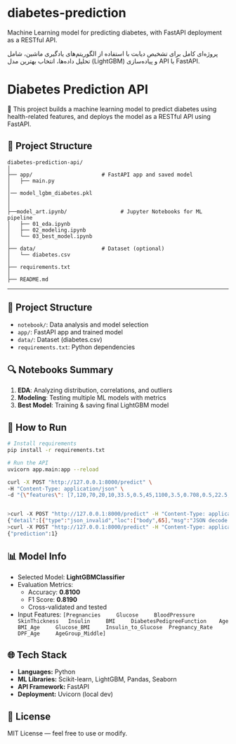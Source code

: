 # diabetes-prediction
Machine Learning model for predicting diabetes, with FastAPI deployment as a RESTful API.

پروژه‌ای کامل برای تشخیص دیابت با استفاده از الگوریتم‌های یادگیری ماشین، شامل تحلیل داده‌ها، انتخاب بهترین مدل (LightGBM) و پیاده‌سازی API با FastAPI.

# Diabetes Prediction API

🎯 This project builds a machine learning model to predict diabetes using health-related features, and deploys the model as a RESTful API using FastAPI.


## 📁 Project Structure

```
diabetes-prediction-api/
│
├── app/                      # FastAPI app and saved model
│   ├── main.py
│   
│── model_lgbm_diabetes.pkl
│
│ 
├──model_art.ipynb/                 # Jupyter Notebooks for ML pipeline
│   ├── 01_eda.ipynb
│   ├── 02_modeling.ipynb
│   └── 03_best_model.ipynb
│
├── data/                     # Dataset (optional)
│   └── diabetes.csv
│
├── requirements.txt
│ 
├── README.md

```

---


## 📁 Project Structure
- `notebook/`: Data analysis and model selection
- `app/`: FastAPI app and trained model
- `data/`: Dataset (diabetes.csv)
- `requirements.txt`: Python dependencies

## 🔍 Notebooks Summary
1. **EDA**: Analyzing distribution, correlations, and outliers
2. **Modeling**: Testing multiple ML models with metrics
3. **Best Model**: Training & saving final LightGBM model

## 🚀 How to Run
```bash
# Install requirements
pip install -r requirements.txt

# Run the API
uvicorn app.main:app --reload

curl -X POST "http://127.0.0.1:8000/predict" \
-H "Content-Type: application/json" \
-d "{\"features\": [7,120,70,20,10,33.5,0.5,45,1100,3.5,0.708,0.5,22.5,True]}"


>curl -X POST "http://127.0.0.1:8000/predict" -H "Content-Type: application/json" -d "{\"features\": [7,120,70,20,10,33.5,0.5,45,1100,3.5,0.708,0.5,22.5,True]}"
{"detail":[{"type":"json_invalid","loc":["body",65],"msg":"JSON decode error","input":{},"ctx":{"error":"Expecting value"}}]}
>curl -X POST "http://127.0.0.1:8000/predict" -H "Content-Type: application/json" -d "{\"features\": [7, 120, 70, 20, 10, 33.5, 0.5, 45, 1100, 3.5, 0.708, 0.5, 22.5, true]}"
{"prediction":1}
```

## 📊 Model Info

- Selected Model: **LightGBMClassifier**
- Evaluation Metrics:
  - Accuracy: **0.8100**
  - F1 Score: **0.8190**
  - Cross-validated and tested
- Input Features: `[Pregnancies 	Glucose 	BloodPressure 	SkinThickness 	Insulin 	BMI 	DiabetesPedigreeFunction 	Age 	BMI_Age 	Glucose_BMI 	Insulin_to_Glucose 	Pregnancy_Rate 	DPF_Age 	AgeGroup_Middle]`

## 🌐 Tech Stack

- **Languages:** Python
- **ML Libraries:** Scikit-learn, LightGBM, Pandas, Seaborn
- **API Framework:** FastAPI
- **Deployment:** Uvicorn (local dev)

## 📄 License

MIT License — feel free to use or modify.

